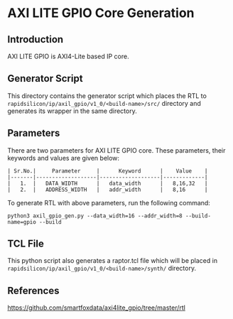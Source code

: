 # AXI LITE GPIO Core Generation 
## Introduction

AXI LITE GPIO is AXI4-Lite based IP core.


## Generator Script

This directory contains the generator script which places the RTL to `rapidsilicon/ip/axil_gpio/v1_0/<build-name>/src/` directory and generates its wrapper in the same directory. 

## Parameters
There are two parameters for AXI LITE GPIO core. These parameters, their keywords and values are given below:

    | Sr.No.|     Parameter     |      Keyword      |    Value    |
    |-------|-------------------|-------------------|-------------|
    |   1.  |   DATA_WIDTH      |   data_width      |   8,16,32   |
    |   2.  |   ADDRESS_WIDTH   |   addr_width      |   8,16      |


To generate RTL with above parameters, run the following command:
```
python3 axil_gpio_gen.py --data_width=16 --addr_width=8 --build-name=gpio --build
```

## TCL File
This python script also generates a raptor.tcl file which will be placed in `rapidsilicon/ip/axil_gpio/v1_0/<build-name>/synth/` directory.

## References

https://github.com/smartfoxdata/axi4lite_gpio/tree/master/rtl
